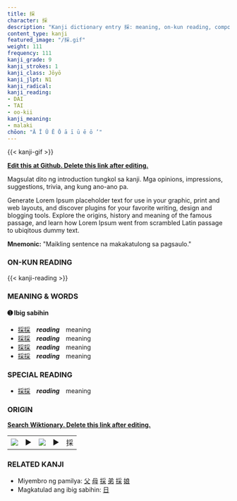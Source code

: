 ```yaml
---
title: 採
character: 採
description: "Kanji dictionary entry 採: meaning, on-kun reading, compounds, origin, related kanji"
content_type: kanji
featured_image: "/採.gif"
weight: 111
frequency: 111
kanji_grade: 9
kanji_strokes: 1
kanji_class: Jōyō
kanji_jlpt: N1
kanji_radical: 
kanji_reading: 
- DAI
- TAI
- oo-kii
kanji_meaning:
- malaki
chōon: "Ā Ī Ū Ē Ō ā ī ū ē ō ’"
---
```

[//]: # (Don't edit the line below. Kanji animated GIF code is automatically generated.)
{{< kanji-gif >}}

[//]: # (Edit below this line.)

**[Edit this at Github. Delete this link after editing.](https://github.com/tim0g/tim/tree/main/content/kanji/採/index.md)**

Magsulat dito ng introduction tungkol sa kanji. Mga opinions, impressions, suggestions, trivia, ang kung ano-ano pa.

Generate Lorem Ipsum placeholder text for use in your graphic, print and web layouts, and discover plugins for your favorite writing, design and blogging tools. Explore the origins, history and meaning of the famous passage, and learn how Lorem Ipsum went from scrambled Latin passage to ubiqitous dummy text.
 
**Mnemonic:** "Maikling sentence na makakatulong sa pagsaulo."

### ON-KUN READING

[//]: # (Don't edit the line below. ON-KUN READING code is automatically generated.)
{{< kanji-reading >}}

### MEANING & WORDS

#### ➊ **Ibig sabihin**
  - [採](../採)[採](../採)　***reading***　meaning
  - [採](../採)[採](../採)　***reading***　meaning
  - [採](../採)[採](../採)　***reading***　meaning
  - [採](../採)[採](../採)　***reading***　meaning

### SPECIAL READING
  - [採](../採)[採](../採)　***reading***　meaning

### ORIGIN

**[Search Wiktionary. Delete this link after editing.](https://wiktionary.org/wiki/採)**
<table class="kanji-table"><tr><td>
<img src="60px-採-bronze.svg.png">
</td><td>▶</td><td>
<img src="60px-採-oracle.svg.png">
</td><td>▶</td>
<td class="kanji-origin">採</td>
</tr></table>

### RELATED KANJI
- Miyembro ng pamilya: [父](../父) [母](../母) [採](../採) [弟](../弟) [採](../採) [娘](../娘)
- Magkatulad ang ibig sabihin: [日](../日)
